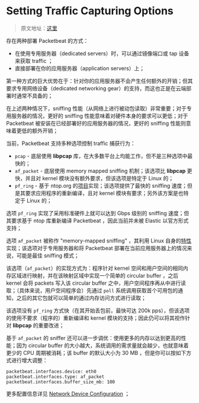 # Setting Traffic Capturing Options

> 原文地址：[这里](https://www.elastic.co/guide/en/beats/packetbeat/current/capturing-options.html)

存在两种部署 Packetbeat 的方式：

- 在使用专用服务器（dedicated servers）时，可以通过镜像端口或 tap 设备来获取 traffic ；
- 直接部署在你的应用服务器（application servers）上；

第一种方式的巨大优势在于：针对你的应用服务器不会产生任何额外的开销；但其要求专用网络设备（dedicated networking gear）的支持，而这也正是在云端部署时通常不具备的；

在上述两种情况下，sniffing 性能（从网络上进行被动包读取）非常重要；对于专用服务器的情况，更好的 sniffing 性能意味着对硬件本身的要求可以更低；对于 Packetbeat 被安装在已经部署好的应用服务器的情况，更好的 sniffing 性能则意味着更低的额外开销；

当前，Packetbeat 支持多种选项控制 traffic 捕获行为：

- `pcap` - 底层使用 **libpcap** 库，在大多数平台上均能工作，但不是三种选项中最快的；
- `af_packet` - 底层使用 memory mapped sniffing 机制；该选项比 **libpcap** 更快，并且对 kernel 模块没有额外要求，但该选项是特定于 Linux 的；
- `pf_ring` - 基于 ntop.org 的[项目](http://www.ntop.org/products/packet-capture/pf_ring/)实现；该选项提供了最快的 sniffing 速度；但是其要求应用程序的重新编译，且对 kernel 模块有要求；另外该方案是也特定于 Linux 的；

选项 `pf_ring` 实现了采用标准硬件上就可以达到 Gbps 级别的 sniffing 速度；但其要求基于 ntop 库重新编译 Packetbeat ，因此当前并未被 Elastic 以官方形式支持；

选项 `af_packet` 被称作 "memory-mapped sniffing" ，其利用 Linux 自身的[特性](http://lxr.free-electrons.com/source/Documentation/networking/packet_mmap.txt)实现；该选项对于专用服务器和将 Packetbeat 部署在当前应用服务器上的情况来说，可能是最佳 sniffing 模式；

该选项（`af_packet`）的实现方式为：程序针对 kernel 空间和用户空间的相同内存区域进行映射，并在该映射区域中实现一个简单的 circular buffer ，之后 kernel 会将 packets 写入该 circular buffer 之中，用户空间程序再从中进行读取；（具体来说，用户空间程序会）先通过 `poll` 系统调用获取首个可用包的通知，之后的其它包就可以简单的通过内存访问方式进行读取；

该选项没有 `pf_ring` 方式快（在其开始丢包前，最快可达 200k pps），但该选项的使用不要求（程序的）重新编译和 kernel 模块的支持；因此仍可以将其视作针对 **libpcap** 的重要改进；

基于 `af_packet` 的 sniffer 还可以进一步调优：使用更多的内存以达到更高的性能；因为 circular buffer 的大小越大，系统调用的需求量就会越少，也就意味着更少的 CPU 周期被消耗；该 buffer 的默认大小为 30 MB ，但是你可以按如下方式进行增大调整：

```
packetbeat.interfaces.device: eth0
packetbeat.interfaces.type: af_packet
packetbeat.interfaces.buffer_size_mb: 100
```

更多配置信息详见 [Network Device Configuration](https://www.elastic.co/guide/en/beats/packetbeat/current/configuration-interfaces.html) ；
